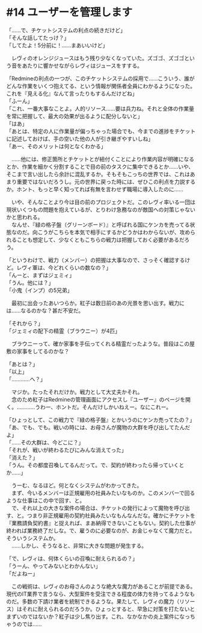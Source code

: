 # #14 ユーザーを管理します

「……で、チケットシステムの利点の続きだけど」  
「そんな話してたっけ？」  
「してたよ！5分前に！……まあいいけど」

　レヴィのオレンジジュースはもう残り少なくなっていた。ズゴゴ、ズゴゴという音をあたりに響かせながらレヴィはジュースをすする。

「Redmineの利点の一つが、このチケットシステムの採用で……こういう、誰がどんな作業をいくつ抱えてる、という情報が関係者全員にわかるようになった。これを『見える化』なんて言ったりもするんだけどね」  
「ふーん」  
「これ、一番大事なことよ。人的リソース……要は兵力ね。それと全体の作業量を常に把握して、最大の効果が出るように配分しないと」  
「はあ」  
「あとは、特定の人に作業量が偏っちゃった場合でも、今までの進捗をチケットに記述しておけば、手の空いた他の人が引き継ぎやすいしね」  
「あー、そのメリットは何となくわかる」

　……他には、修正箇所とチケットとが紐付くことにより作業内容が明確になるとか、作業を細かく分割することで目の前のタスクに集中できるとか……いや、そこまで言い出したら余計に混乱するか。そもそもこっちの世界では、これはあまり重要ではないだろうし。元の世界に戻った時には、ぜひこの利点を力説するか。ホント、もっと早く知ってれば有無を言わせず職場に導入したのに……

　いや、そんなことより今は目の前のプロジェクトだ。このレヴィ率いる一団は現状いくつもの問題を抱えているが、とりわけ急務なのが敵国への対策じゃないかと思われる。  
　なんせ、『緑の格子盤（グリーンボード）』と呼ばれる国にケンカを売ってる状態なのだ。向こうがこちらを本気で相手にするかどうかはわからないが、攻められることも想定して、少なくともこちらの戦力は把握しておく必要があるだろう。

「というわけで、戦力（メンバー）の把握は大事なので、さっそく確認するけど。レヴィ軍は、今どれくらいの数なの？」  
「んーと、まずはジェミィ」  
「うん。他には？」  
「小鬼（インプ）の5兄弟」

　最初に出会ったあいつらか。紅子は数日前のあの光景を思い出す。戦力には……なるのかな？甚だ不安だ。

「それから？」  
「ジェミィの配下の精霊（ブラウニー）が4匹」

　ブラウニーって、確か家事を手伝ってくれる精霊だったような。普段はこの屋敷の家事をしてるのかな？

「あとは？」  
「以上」  
「…………へ？」

　マジか。たったそれだけか。戦力として大丈夫かそれ。  
　念のため紅子はRedmineの管理画面にアクセスし『ユーザー』のページを開く。…………うわー、ホントだ。そんだけしかいねえー。なにこれー。

「ひょっとして、この戦力で『緑の格子盤』とかいうのにケンカ売ってたの？」  
「あ、でも、でも。戦いの時には、お母さんが魔物の大群を呼び出してたんだよ」  
「……その大群は、今どこに？」  
「それが、戦いが終わるたびにみんな消えてった」  
「消えた？」  
「うん。その都度召喚してるんだって。で、契約が終わったら帰っていくとか……」

　うーむ、なるほど。何となくシステムがわかってきた。  
　まず、今いるメンバーは正規雇用の社員みたいなものか。このメンバーで回るような仕事はこの中で回す、と。  
　で、それ以上の大きな案件の場合は、チケットの発行によって魔物を呼び出す、と。つまり非正規雇用の契約社員みたいなもんなんだな。確かにチケットを『業務請負契約書』と捉えれば、まあ納得できないこともない。契約した仕事が終われば業務終了だしな。で、雇うのに必要なのが、お金じゃなくて魔力だと。そういうシステムか。  
　……しかし、そうなると、非常に大きな問題が発生する。

「で、レヴィは、何体くらいの召喚に耐えられるの？」  
「うーん、やってみないとわかんない」  
「だよねー」

　この戦術は、レヴィのお母さんのような絶大な魔力があることが前提である。現代のIT業界で言うなら、大型案件を受注できる程度の体力を持ってるようなものだ。多数の下請け業者を統制できるような。果たして、レヴィの魔力（リソース）はそれに耐えられるのだろうか。ひょっとすると、早急に対策を打たないとまずいのではないか？紅子は少し焦り出す。これ、なかなかの炎上案件になっちゃうのでは……